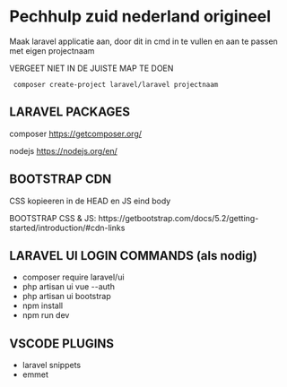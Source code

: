 <h1> Pechhulp zuid nederland origineel </h1>

<p>Maak laravel applicatie aan, door dit in cmd in te vullen en aan te passen met eigen projectnaam</p>
<p>VERGEET NIET IN DE JUISTE MAP TE DOEN</p>
<code> composer create-project laravel/laravel projectnaam </code>

<h2> LARAVEL PACKAGES </h2>

composer
https://getcomposer.org/

nodejs
https://nodejs.org/en/

<h2> BOOTSTRAP CDN </h2>


<p>CSS kopieeren in de HEAD en JS eind body</p>
BOOTSTRAP CSS & JS: https://getbootstrap.com/docs/5.2/getting-started/introduction/#cdn-links


<h2> LARAVEL UI LOGIN COMMANDS (als nodig)</h2>

- composer require laravel/ui
- php artisan ui vue --auth
- php artisan ui bootstrap
- npm install
- npm run dev

<h2> VSCODE PLUGINS </h2>

- laravel snippets
- emmet

